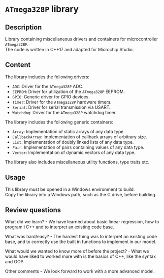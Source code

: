 # `ATmega328P` library

## Description
Library containing miscellaneous drivers and containers for microcontroller `ATmega328P`.  
The code is written in C++17 and adapted for Microchip Studio. 


## Content
The library includes the following drivers:  
* `ADC`: Driver for the `ATmega328P` ADC.  
* `EEPROM`: Driver for utilization of the `ATmega328P` EEPROM.  
* `GPIO`: Generic driver for GPIO devices.  
* `Timer`: Driver for the `ATmega328P` hardware timers.  
* `Serial`: Driver for serial transmission via USART.  
* `Watchdog`: Driver for the `ATmega328P` watchdog timer.  

The library includes the following generic containers:  
* `Array`: Implementation of static arrays of any data type.  
* `CallbackArray`: Implementation of callback arrays of arbitrary size.  
* `List`: Implementation of doubly linked lists of any data type.  
* `Pair`: Implementation of pairs containing values of any data type.  
* `Vector`: Implementation of dynamic vectors of any data type.  

The library also includes miscellaneous utility functions, type traits etc.  

## Usage 
This library must be opened in a Windows environment to build.  
Copy the library into a Windows path, such as the C drive, before building.

## Review questions
What did we learn? - We have learned about basic linear regression, how to program i C++ and to interpret an existing code base.

What was hard/easy? - The hardest thing was to interpret an existing code base, and to correctly use the built in functions to implement in our model.

What would we wanted to know more of before the project? - What we would have liked to worked more with is the basics of C++, like the syntax and OOP.

Other comments -  We look forward to work with a more advanced model.
